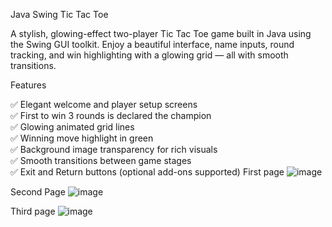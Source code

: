  Java Swing Tic Tac Toe

A stylish, glowing-effect two-player Tic Tac Toe game built in Java using the Swing GUI toolkit. Enjoy a beautiful interface, name inputs, round tracking, and win highlighting with a glowing grid — all with smooth transitions.


 Features

✅ Elegant welcome and player setup screens  
✅ First to win 3 rounds is declared the champion  
✅ Glowing animated grid lines  
✅ Winning move highlight in green  
✅ Background image transparency for rich visuals  
✅ Smooth transitions between game stages  
✅ Exit and Return buttons (optional add-ons supported)
First page
![image](https://github.com/user-attachments/assets/a5df91ba-a19d-4392-b845-b5b748cc1069)

Second Page
![image](https://github.com/user-attachments/assets/82f6d8d1-f20c-463c-895d-425063062433)

Third page
![image](https://github.com/user-attachments/assets/a7d200d4-1d7b-498e-ab15-1d98bea0da96)



